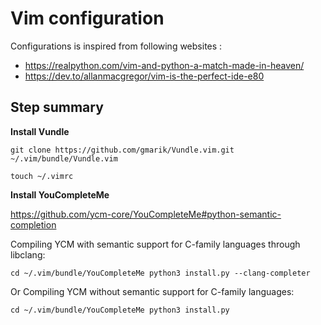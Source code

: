 # Vim configuration

Configurations is inspired from following websites : 

- https://realpython.com/vim-and-python-a-match-made-in-heaven/
- https://dev.to/allanmacgregor/vim-is-the-perfect-ide-e80

## Step summary

**Install Vundle**

`git clone https://github.com/gmarik/Vundle.vim.git ~/.vim/bundle/Vundle.vim`

`touch ~/.vimrc`

**Install YouCompleteMe**

https://github.com/ycm-core/YouCompleteMe#python-semantic-completion

Compiling YCM with semantic support for C-family languages through libclang:

`cd ~/.vim/bundle/YouCompleteMe
python3 install.py --clang-completer`

Or Compiling YCM without semantic support for C-family languages:

`cd ~/.vim/bundle/YouCompleteMe
python3 install.py`





